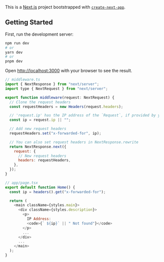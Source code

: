 This is a [Next.js](https://nextjs.org/) project bootstrapped with [`create-next-app`](https://github.com/vercel/next.js/tree/canary/packages/create-next-app).

## Getting Started

First, run the development server:

```bash
npm run dev
# or
yarn dev
# or
pnpm dev
```

Open [http://localhost:3000](http://localhost:3000) with your browser to see the result.

```js
// middleware.ts
import { NextResponse } from "next/server";
import type { NextRequest } from "next/server";

export function middleware(request: NextRequest) {
  // Clone the request headers
  const requestHeaders = new Headers(request.headers);

  // 'request.ip' has the IP address of the `Request`, if provided by your hosting platform
  const ip = request.ip || "";

  // Add new request headers
  requestHeaders.set("x-forwarded-for", ip);

  // You can also set request headers in NextResponse.rewrite
  return NextResponse.next({
    request: {
      // New request headers
      headers: requestHeaders,
    },
  });
}
```

```js
// app/page.tsx
export default function Home() {
  const ip = headers().get("x-forwarded-for");

  return (
    <main className={styles.main}>
      <div className={styles.description}>
        <p>
          IP Address:
          <code>{` ${ip}` || " Not found"}</code>
        </p>
        ...
      </div>
      ...
    </main>
  );
}
```
